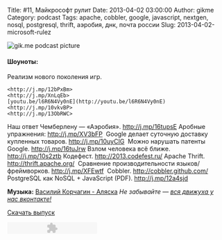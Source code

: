 Title: #11, Майкрософт рулит
Date: 2013-04-02 03:00:00
Author: gikme
Category: podcast
Tags: apache, cobbler, google, javascript, nextgen, nosql, postgresql, thrift, аэробия, днк, почта россии
Slug: 2013-04-02-microsoft-rulez

![gik.me podcast picture](http://2.bp.blogspot.com/-BDRKG5E6nK0/UVraA_LKejI/AAAAAAAAKM4/YLHKQpWXDAc/s1600/gikme-pic-s01e11.jpg)

#### Шоуноты:

Реализм нового поколения игр.



    <http://j.mp/12bPxBm>  
    <http://j.mp/XnLqEb> 
    [youtu.be/l6R6N4Vy0nE](http://youtu.be/l6R6N4Vy0nE)  
    <http://j.mp/10vkvBP> 
    <http://j.mp/13ObRWC>





Наш ответ Чемберлену — «Аэробия». <http://j.mp/16tupsE> Аробные
    упражнения: <http://j.mp/XV3bFP> 
Google делает суточную доставку купленных товаров.
    <http://j.mp/10uyCIG> 
Можно нарушать патенты Google. <http://j.mp/16tuJrw>
Взлом человека всё ближе. <http://j.mp/10s2ztb>
Кодефест. <http://2013.codefest.ru/>
Apache Thrift. <http://thrift.apache.org/> 
Сравнение производительности языков/фреймворков.
    <http://j.mp/XFEwtf> 
Cobbler. <http://cobbler.github.com/>
PostgreSQL как NoSQL + JavaScript (PDF). <http://j.mp/12a4sjd>

**Музыка:** [Василий Корчагин - Аляска](http://vk.com/bacc3)
*Не забывайте — [вся движуха у нас вконтакте!](http://vk.com/gikme)*

[Скачать
выпуск](http://static.qnub.ru/gik.me/mp3/s01/00011-microsoft-rulezz.mp3)

<embed type="application/x-shockwave-flash" src="http://assets.tumblr.com/swf/audio_player.swf?audio_file=http%3A%2F%2Fstatic.qnub.ru%2Fgik.me%2Fmp3%2Fs01%2F00011-microsoft-rulezz.mp3&amp;color=FFFFFF" height="27" width="207" quality="best" wmode="opaque">
</embed>

